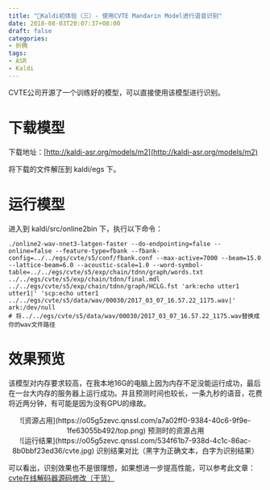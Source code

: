 ```yaml
---
title: "🔧Kaldi初体验（三）- 使用CVTE Mandarin Model进行语音识别"
date: 2018-08-03T20:07:37+08:00
draft: false
categories:
- 折腾
tags:
- ASR
- Kaldi
---
```


CVTE公司开源了一个训练好的模型，可以直接使用该模型进行识别。
<!--more-->
# 下载模型

下载地址：[http://kaldi-asr.org/models/m2](http://kaldi-asr.org/models/m2)

将下载的文件解压到 kaldi/egs 下。

# 运行模型

进入到 kaldi/src/online2bin 下，执行以下命令：

``` 
./online2-wav-nnet3-latgen-faster --do-endpointing=false --online=false --feature-type=fbank --fbank-config=../../egs/cvte/s5/conf/fbank.conf --max-active=7000 --beam=15.0 --lattice-beam=6.0 --acoustic-scale=1.0 --word-symbol-table=../../egs/cvte/s5/exp/chain/tdnn/graph/words.txt ../../egs/cvte/s5/exp/chain/tdnn/final.mdl ../../egs/cvte/s5/exp/chain/tdnn/graph/HCLG.fst 'ark:echo utter1 utter1|' 'scp:echo utter1 ../../egs/cvte/s5/data/wav/00030/2017_03_07_16.57.22_1175.wav|' ark:/dev/null
# 将../../egs/cvte/s5/data/wav/00030/2017_03_07_16.57.22_1175.wav替换成你的wav文件路径
```



# 效果预览

该模型对内存要求较高，在我本地16G的电脑上因为内存不足没能运行成功，最后在一台大内存的服务器上运行成功。并且预测时间也较长，一条九秒的语音，花费将近两分钟，有可能是因为没有GPU的缘故。

 <div align="center"> ![资源占用](https://o05g5zevc.qnssl.com/a7a02ff0-9384-40c6-9f9e-1fe63055b492/top.png)
预测时的资源占用</div>

 <div align="center"> ![运行结果](https://o05g5zevc.qnssl.com/534f61b7-938d-4c1c-86ac-8b0bbf23ed36/cvte.jpg)
识别结果对比（黑字为正确文本，白字为识别结果）</div>


可以看出，识别效果也不是很理想，如果想进一步提高性能，可以参考此文章：[cvte在线解码器源码修改（干货）](https://www.jianshu.com/p/5d4c39ca105a)